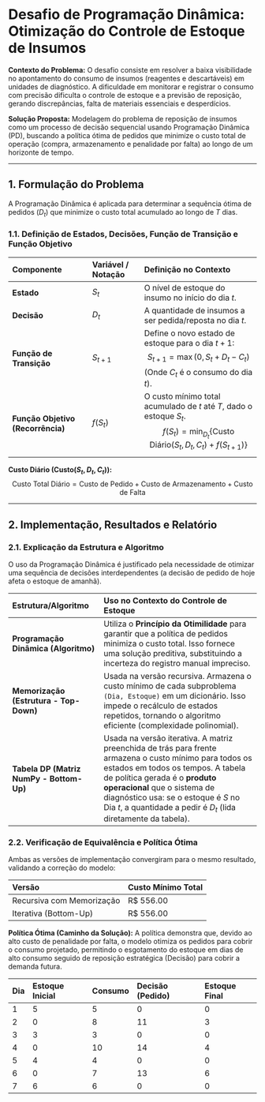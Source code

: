 # Desafio de Programação Dinâmica: Otimização do Controle de Estoque de Insumos

**Contexto do Problema:**
O desafio consiste em resolver a baixa visibilidade no apontamento do consumo de insumos (reagentes e descartáveis) em unidades de diagnóstico. A dificuldade em monitorar e registrar o consumo com precisão dificulta o controle de estoque e a previsão de reposição, gerando discrepâncias, falta de materiais essenciais e desperdícios.

**Solução Proposta:**
Modelagem do problema de reposição de insumos como um processo de decisão sequencial usando Programação Dinâmica (PD), buscando a política ótima de pedidos que minimize o custo total de operação (compra, armazenamento e penalidade por falta) ao longo de um horizonte de tempo.

---

## 1. Formulação do Problema 

A Programação Dinâmica é aplicada para determinar a sequência ótima de pedidos ($D_t$) que minimize o custo total acumulado ao longo de $T$ dias.

### 1.1. Definição de Estados, Decisões, Função de Transição e Função Objetivo 

| Componente | Variável / Notação | Definição no Contexto |
| :--- | :--- | :--- |
| **Estado** | $S_t$ | O nível de estoque do insumo no início do dia $t$. |
| **Decisão** | $D_t$ | A quantidade de insumos a ser pedida/reposta no dia $t$. |
| **Função de Transição** | $S_{t+1}$ | Define o novo estado de estoque para o dia $t+1$: $$S_{t+1} = \max(0, S_t + D_t - C_t)$$ (Onde $C_t$ é o consumo do dia $t$). |
| **Função Objetivo (Recorrência)** | $f(S_t)$ | O custo mínimo total acumulado de $t$ até $T$, dado o estoque $S_t$. $$f(S_t) = \min_{D_t} \left\{ \text{Custo Diário}(S_t, D_t, C_t) + f(S_{t+1}) \right\}$$ |

**Custo Diário ($\text{Custo}(S_t, D_t, C_t)$):**
$$\text{Custo Total Diário} = \text{Custo de Pedido} + \text{Custo de Armazenamento} + \text{Custo de Falta}$$

---

## 2. Implementação, Resultados e Relatório 

### 2.1. Explicação da Estrutura e Algoritmo 

O uso da Programação Dinâmica é justificado pela necessidade de otimizar uma sequência de decisões interdependentes (a decisão de pedido de hoje afeta o estoque de amanhã).

| Estrutura/Algoritmo | Uso no Contexto do Controle de Estoque |
| :--- | :--- |
| **Programação Dinâmica (Algoritmo)** | Utiliza o **Princípio da Otimilidade** para garantir que a política de pedidos minimiza o custo total. Isso fornece uma solução preditiva, substituindo a incerteza do registro manual impreciso. |
| **Memorização (Estrutura - Top-Down)** | Usada na versão recursiva. Armazena o custo mínimo de cada subproblema `(Dia, Estoque)` em um dicionário. Isso impede o recálculo de estados repetidos, tornando o algoritmo eficiente (complexidade polinomial). |
| **Tabela DP (Matriz NumPy - Bottom-Up)** | Usada na versão iterativa. A matriz preenchida de trás para frente armazena o custo mínimo para todos os estados em todos os tempos. A tabela de política gerada é o **produto operacional** que o sistema de diagnóstico usa: se o estoque é $S$ no Dia $t$, a quantidade a pedir é $D_t$ (lida diretamente da tabela). |

### 2.2. Verificação de Equivalência e Política Ótima 

Ambas as versões de implementação convergiram para o mesmo resultado, validando a correção do modelo:

| Versão | Custo Mínimo Total |
| :--- | :--- |
| Recursiva com Memorização | R$ 556.00 |
| Iterativa (Bottom-Up) | R$ 556.00 |

**Política Ótima (Caminho da Solução):**
A política demonstra que, devido ao alto custo de penalidade por falta, o modelo otimiza os pedidos para cobrir o consumo projetado, permitindo o esgotamento do estoque em dias de alto consumo seguido de reposição estratégica (Decisão) para cobrir a demanda futura.

| Dia | Estoque Inicial | Consumo | Decisão (Pedido) | Estoque Final |
| :--- | :--- | :--- | :--- | :--- |
| 1 | 5 | 5 | 0 | 0 |
| 2 | 0 | 8 | 11 | 3 |
| 3 | 3 | 3 | 0 | 0 |
| 4 | 0 | 10 | 14 | 4 |
| 5 | 4 | 4 | 0 | 0 |
| 6 | 0 | 7 | 13 | 6 |
| 7 | 6 | 6 | 0 | 0 |
